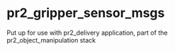 pr2_gripper_sensor_msgs
=======================

Put up for use with pr2_delivery application, part of the pr2_object_manipulation stack
